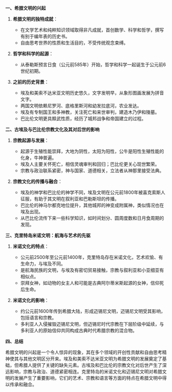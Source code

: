 
**一、希腊文明的兴起**

1. **希腊文明的独特成就**：
    - 在文学艺术和纯粹知识领域取得非凡成就，首创数学、科学和哲学，撰写有别于编年表的历史书。
    - 自由思考世界的性质和生活目的，不受传统观念束缚。

2. **哲学和科学的起源**：
    - 从泰勒斯预言日食（公元前585年）开始，哲学和科学一起诞生于公元前6世纪初期。

3. **之前的历史背景**：
    - 埃及和美索不达米亚文明历史悠久，文字发明早，从象形图画发展为拼音文字。
    - 两国文明依赖尼罗河、底格里斯河和幼发拉底河，农业发达。
    - 埃及有专制国王和多神教，关注死亡和来世审判，建造木乃伊和陵墓。
    - 巴比伦文明更具黩武性质，经历了城邦战争和帝国建立的过程。

**二、古埃及与巴比伦宗教文化及其对后世的影响**

1. **宗教起源与发展**：
    - 起源于生殖性能崇拜，大地为阴性，太阳为阳性，公牛是阳性生殖性能的化身，牛神普遍。
    - 埃及人主要关怀死亡，相信灵魂审判和回归；巴比伦更关心现世繁荣。
    - 宗教与政治联系紧密，神与国家、道德相关，立法者从神那里接受法典。

2. **宗教文化的传播与融合**：
    - 埃及的神学和巴比伦的神学不同，埃及文明在公元前1800年被喜克索斯人征服，有助于其文明在叙利亚和巴勒斯坦的传播。
    - 巴比伦的神马尔都克地位提升，其他城邦的神变成附属神，类似情况也在埃及出现。
    - 从巴比伦流传下来一些科学知识，如时间划分、圆周度数和日月食周期的发现。

**三、克里特岛米诺文明：航海与艺术的先驱**

1. **米诺文化的特点**：
    - 公元前2500年至公元前1400年，克里特岛存在米诺文化，艺术欢愉、有生命力，与埃及不同。
    - 是航海民族的文明，与埃及有密切贸易接触，宗教与叙利亚和小亚细亚有相似点。
    - 崇拜女神，如动物的女主人和可能是古典阿尔蒂米斯起源的女神，信仰死后生命。

2. **米诺文化的影响**：
    - 约公元前1600年传到希腊大陆，形成迈锡尼文明，迈锡尼文明受其影响，包括语言和宗教。
    - 多利亚人入侵摧毁迈锡尼文明，但迈锡尼时代宗教在下层阶级中延续，与多利亚人的原始信仰共同构成古典时代希腊宗教的混合物。

**四、总结**

希腊文明的兴起是一个令人惊异的现象，其在多个领域的开创性贡献和自由思考精神使其与其他文明区分开来。埃及和美索不达米亚文明为希腊文明的发展奠定了基础，但希腊人提供了关键的缺失元素。古埃及和巴比伦的宗教文化对后世产生了深远影响，宗教与政治、道德紧密相连。克里特岛的米诺文化和迈锡尼文明对希腊文明的发展产生了重要影响，它们的艺术、宗教和语言等方面的特点在希腊文明中得以传承和融合。